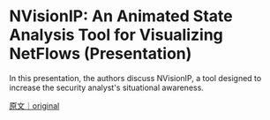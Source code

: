 
# NVisionIP: An Animated State Analysis Tool for Visualizing NetFlows (Presentation)

In this presentation, the authors discuss NVisionIP, a tool designed to increase the security analyst&#x27;s situational awareness.

[原文｜original](https://insights.sei.cmu.edu/library/nvisionip-an-animated-state-analysis-tool-for-visualizing-netflows-presentation/)
        